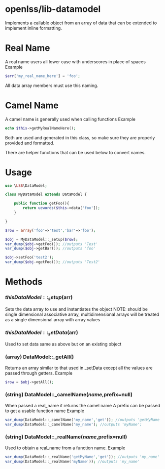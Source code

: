 openlss/lib-datamodel
=============

Implements a callable object from an array of data that can be extended to implement inline formatting.

Real Name
===
A real name users all lower case with underscores in place of spaces
Example
```php
$arr['my_real_name_here'] = 'foo';
```

All data array members must use this naming.

Camel Name
===
A camel name is generally used when calling functions
Example
```php
echo $this->getMyRealNameHere();
```

Both are used and generated in this class, so make sure they are properly provided and formatted.

There are helper functions that can be used below to convert names.

Usage
===

```php
use \LSS\DataModel;

class MyDataModel extends DataModel {

	public function getFoo(){
		return ucwords($this->data['foo']);
	}

}

$row = array('foo'=>'test','bar'=>'foo');

$obj = MyDataModel::_setup($row);
var_dump($obj->getFoo()); //outputs 'Test'
var_dump($obj->getBar()); //outputs 'foo'

$obj->setFoo('test2');
var_dump($obj->getFoo()); //outputs 'Test2'
```

Methods
===

### $this DataModel::_setup($arr)
Sets the data array to use and instantiates the object
NOTE: should be single dimensional associative array, 
	multidimensional arrays will be treated as a
	single dimensional array with array values

### $this DataModel::_setData($arr)
Used to set data same as above but on an existing object

### (array) DataModel::_getAll()
Returns an array similar to that used in _setData except all the values are passed through getters.
Example
```php
$row = $obj->getAll();
```

### (string) DataModel::_camelName($name,$prefix=null)
When passed a real_name it returns the camel name
A prefix can be passed to get a usable function name
Example
```php
var_dump(DataModel::_camelName('my_name','get')); //outputs 'getMyName'
var_dump(DataModel::_camelName('my_name'); //outputs 'myName';
```

### (string) DataModel::_realName($name,$prefix=null)
Used to obtain a real_name from a function name.
Example
```php
var_dump(DataModel::_realName('getMyName','get')); //outputs 'my_name'
var_dump(DataModel::_realName('myName')); //outputs 'my_name'
```
